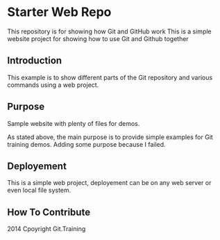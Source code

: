 # Starter Web Repo

This repository is for showing how Git and GitHub work
This is a simple website project for showing how to use Git and Github together

## Introduction

This example is to show different parts of the Git repository and various commands using a web project.

## Purpose

Sample website with plenty of files for demos.

As stated above, the main purpose is to provide simple examples for Git training demos. Adding some purpose because I failed.

## Deployement

This is a simple web project, deployement can be on any web server or even local file system.

## How To Contribute

2014 Cpoyright Git.Training